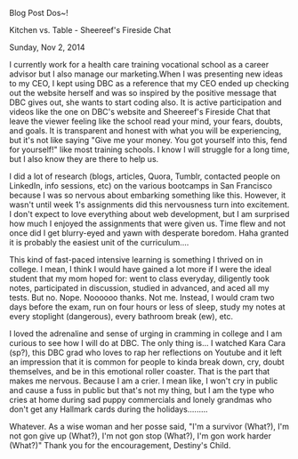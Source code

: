Blog Post Dos~!

Kitchen vs. Table - Sheereef's Fireside Chat

Sunday, Nov 2, 2014

I currently work for a health care training vocational school as a career advisor but I also manage our marketing.When I was presenting new ideas to my CEO, I kept using DBC as a reference that my CEO ended up checking out the website herself and was so inspired by the positive message that DBC gives out, she wants to start coding also. It is active participation and videos like the one on DBC's website and  Sheereef's Fireside Chat that leave the viewer feeling like the school read your mind, your fears, doubts, and goals. It is transparent and honest with what you will be experiencing, but it's not like saying "Give me your money. You got yourself into this, fend for yourself!" like most training schools. I know I will struggle for a long time, but I also know they are there to help us.

I did a lot of research (blogs, articles, Quora, Tumblr, contacted people on LinkedIn, info sessions, etc) on the various bootcamps in San Francisco because I was so nervous about embarking something like this. However, it wasn't until week 1's assignments did this nervousness turn into excitement. I don't expect to love everything about web development, but I am surprised how much I enjoyed the assignments that were given us. Time flew and not once did I get blurry-eyed and yawn with desperate boredom. Haha granted it is probably the easiest unit of the curriculum....

This kind of fast-paced intensive learning is something I thrived on in college. I mean, I think I would have gained a lot more if I were the ideal student that my mom hoped for: went to class everyday, diligently took notes, participated in discussion, studied in advanced, and aced all my tests. But no. Nope. Noooooo thanks. Not me. Instead, I would cram two days before the exam, run on four hours or less of sleep, study my notes at every stoplight (dangerous), every bathroom break (ew), etc.

I loved the adrenaline and sense of urging in cramming in college and I am curious to see how I will do at DBC. The only thing is... I watched Kara Cara (sp?), this DBC grad who loves to rap her reflections on Youtube and it left an impression that it is common for people to kinda break down, cry, doubt themselves, and be in this emotional roller coaster. That is the part that makes me nervous. Because I am a crier. I mean like, I won't cry in public and cause a fuss in public but that's not my thing, but I am the type who cries at home during sad puppy commercials and lonely grandmas who don't get any Hallmark cards during the holidays.........

Whatever. As a wise woman and her posse said, "I'm a survivor (What?), I'm not gon give up (What?), I'm not gon stop (What?), I'm gon work harder (What?)" Thank you for the encouragement, Destiny's Child.